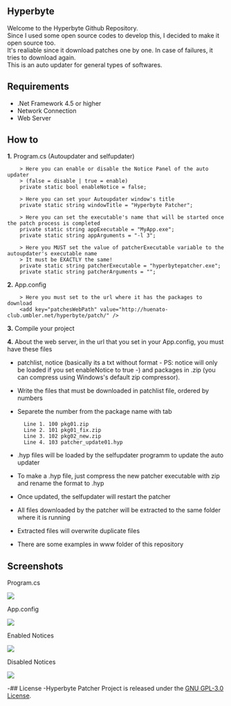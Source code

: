 ## Hyperbyte   
Welcome to the Hyperbyte Github Repository. <br/>
Since I used some open source codes to develop this, I decided to make it open source too. <br/>
It's realiable since it download patches one by one. In case of failures, it tries to download again. </br>
This is an auto updater for general types of softwares.

## Requirements
- .Net Framework 4.5 or higher
- Network Connection
- Web Server

## How to
**1.** Program.cs (Autoupdater and selfupdater)

        > Here you can enable or disable the Notice Panel of the auto updater
        > (false = disable | true = enable)
        private static bool enableNotice = false;
        
        > Here you can set your Autoupdater window's title
        private static string windowTitle = "Hyperbyte Patcher";
        
        > Here you can set the executable's name that will be started once the patch process is completed
        private static string appExecutable = "MyApp.exe";
        private static string appArguments = "-l 3";
        
        > Here you MUST set the value of patcherExecutable variable to the autoupdater's executable name
        > It must be EXACTLY the same!
        private static string patcherExecutable = "hyperbytepatcher.exe";
        private static string patcherArguments = "";

**2.** App.config

        > Here you must set to the url where it has the packages to download
        <add key="patchesWebPath" value="http://huenato-club.umbler.net/hyperbyte/patch/" />

**3.** Compile your project

**4.** About the web server, in the url that you set in your App.config, you must have these files
- patchlist, notice (basically its a txt without format - PS: notice will only be loaded if you set enableNotice to true -) and packages in .zip (you can compress using Windows's default zip compressor).
- Write the files that must be downloaded in patchlist file, ordered by numbers
- Separete the number from the package name with tab

        Line 1. 100 pkg01.zip
        Line 2. 101 pkg01_fix.zip
        Line 3. 102 pkg02_new.zip
        Line 4. 103 patcher_update01.hyp

- .hyp files will be loaded by the selfupdater programm to update the auto updater
- To make a .hyp file, just compress the new patcher executable with zip and rename the format to .hyp
- Once updated, the selfupdater will restart the patcher
- All files downloaded by the patcher will be extracted to the same folder where it is running
- Extracted files will overwrite duplicate files
- There are some examples in www folder of this repository

## Screenshots

Program.cs

<img src="http://i.imgur.com/Hhp87XI.png"/>

App.config

<img src="http://i.imgur.com/FBaxKZX.png"/>

Enabled Notices

<img src="http://i.imgur.com/EwJxEiU.png"/>

Disabled Notices

<img src="http://i.imgur.com/MIHh6l9.png"/>

-## License
 -Hyperbyte Patcher Project is released under the [GNU GPL-3.0 License](http://opensource.org/licenses/GPL-3.0).
